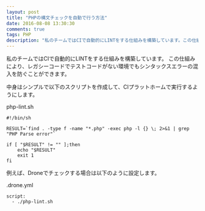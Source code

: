```yaml
---
layout: post
title: "PHPの構文チェックを自動で行う方法"
date: 2016-08-08 13:30:30
comments: true
tags: PHP
description: "私のチームではCIで自動的にLINTをする仕組みを構築しています。この仕組みにより、レガシーコードでテストコードがない環境でもシンタックスエラーの混入を防ぐことができます。"
---
```


私のチームではCIで自動的にLINTをする仕組みを構築しています。
この仕組みにより、レガシーコードでテストコードがない環境でもシンタックスエラーの混入を防ぐことができます。

中身はシンプルで以下のスクリプトを作成して、CIプラットホームで実行するようにします。

php-lint.sh

```
#!/bin/sh

RESULT=`find . -type f -name "*.php" -exec php -l {} \; 2>&1 | grep "PHP Parse error"`

if [ "$RESULT" != "" ];then
    echo "$RESULT"
    exit 1
fi
```

例えば、Droneでチェックする場合は以下のように設定します。

.drone.yml

```
script:
  - ./php-lint.sh
```
